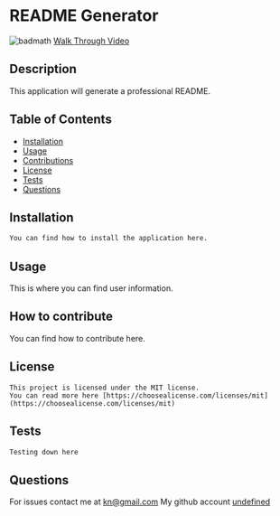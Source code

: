 # README Generator
![badmath](https://img.shields.io/badge/license-MIT-blue.svg)
[Walk Through Video](https://drive.google.com/file/d/1LTuBVUaUbEGSeMbACmROoo26AteHDtxx/view?usp=sharing)
## Description

This application will generate a professional README.

## Table of Contents

- [Installation](#installation)
- [Usage](#usage)
- [Contributions](#contributions)
- [License](#license)
- [Tests](#tests)
- [Questions](#questions)

## Installation

```bash
You can find how to install the application here.
```

## Usage

This is where you can find user information.

## How to contribute

You can find how to contribute here.

## License
    This project is licensed under the MIT license.
    You can read more here [https://choosealicense.com/licenses/mit](https://choosealicense.com/licenses/mit)
    

## Tests

```bash
Testing down here
```


## Questions

For issues contact me at kn@gmail.com
My github account [undefined](https://github.com/undefined)
